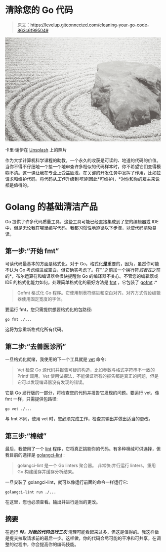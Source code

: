 # 清除您的 Go 代码

> 原文：<https://levelup.gitconnected.com/cleaning-your-go-code-863c6f995049>

![](img/95585277b6ad3a821407f4da230ae4c7.png)

卡里·谢伊在 [Unsplash](https://unsplash.com?utm_source=medium&utm_medium=referral) 上的照片

作为大学计算机科学课程的助教，一个永久的收获是可读的、地道的代码的价值。当你不得不仔细地一个接一个地审查许多相似的代码样本时，你不希望它们变得模糊不清。这一课让我在专业上受益匪浅，在关键的开发任务中发挥了作用，比如拉请求和维护代码。将代码从*工作*升级到*可读*(因此*可维护)，*对你和你的雇主来说都是值得的。

# Golang 的基础清洁产品

Go 提供了许多代码质量工具，这些工具可能已经直接集成到了您的编辑器或 IDE 中，但是无论我在哪里编写代码，我都习惯性地遵循以下步骤，以使代码清晰易读。

## 第一步:“开始 fmt”

可读代码最基本的方面是格式化。对于 Go，格式化**是**重要的，因为，虽然你可能不认为 Go 考虑缩进或空白，但它确实考虑了。在“.”之前加一个换行符*或者在*之前的*，布尔运算符和编译器会很快提醒你 Go 的编译器不关心。不管您的编辑器或 IDE 的格式化能力如何，处理简单格式化的最好方法是 [fmt](https://golang.org/cmd/go/#hdr-Gofmt__reformat__package_sources) ，它包装了 [gofmt](https://golang.org/cmd/gofmt/) :*

> Gofmt 格式化 Go 程序。它使用制表符缩进和空白对齐。对齐方式假设编辑器使用固定宽度的字体。

要运行 fmt，您只需提供想要格式化的包路径:

```
go fmt ./...
```

这将为您重新格式化所有代码。

## 第二步:“去兽医诊所”

一旦格式化就绪，我使用的下一个工具就是 [vet](https://golang.org/cmd/vet/) 命令:

> Vet 检查 Go 源代码并报告可疑的构造，比如参数与格式字符串不一致的 Printf 调用。Vet 使用试探法，不能保证所有的报告都是真正的问题，但是它可以发现编译器没有发现的错误。

它是 Go 发行版的一部分，将检查您的代码并报告它发现的问题。要运行 vet，像 fmt 一样，只需提供包路径:

```
go vet ./...
```

与 fmt 不同，使用 vet 时，您必须完成工作，检查其输出并做出适当的更改。

## 第三步:“棉绒”

最后，我使用了一个 [lint](https://en.wikipedia.org/wiki/Lint_(software)) 程序，它将真正挑剔你的代码。有多种棉绒可供选择，但我目前的选择是 [golangci-lint](https://golangci-lint.run/usage/quick-start/) :

> golangci-lint 是一个 Go linters 聚合器。
> 非常快:并行运行 linters，重用 Go 构建缓存并缓存分析结果。

一旦安装了 golangci-lint，就可以像运行前面的命令一样运行它:

```
golangci-lint run ./...
```

在这里，您也必须查看。输出并进行适当的更改。

## 摘要

在运行 ***时，对我的代码进行三次*** 清理可能看起来过多，但这是值得的。我这样做是提交拉取请求前的最后一步。这样做，你的代码会尽可能的干净和可共享，在调整的过程中，你会提高你的编码技能。